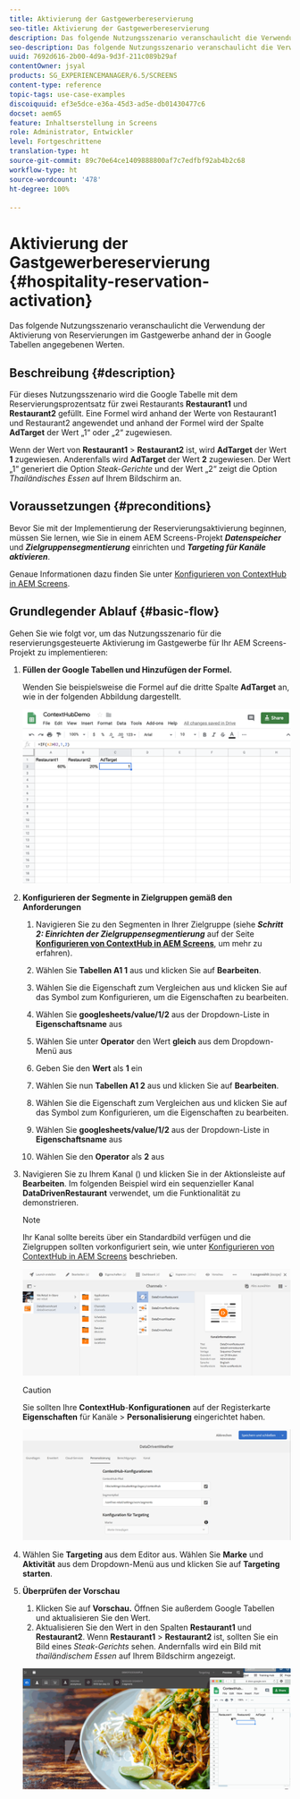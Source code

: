 ```yaml
---
title: Aktivierung der Gastgewerbereservierung
seo-title: Aktivierung der Gastgewerbereservierung
description: Das folgende Nutzungsszenario veranschaulicht die Verwendung der Aktivierung von Reservierungen im Gastgewerbe anhand der in Google Tabellen angegebenen Werten.
seo-description: Das folgende Nutzungsszenario veranschaulicht die Verwendung der Aktivierung von Reservierungen im Gastgewerbe anhand der in Google Tabellen angegebenen Werten.
uuid: 7692d616-2b00-4d9a-9d3f-211c089b29af
contentOwner: jsyal
products: SG_EXPERIENCEMANAGER/6.5/SCREENS
content-type: reference
topic-tags: use-case-examples
discoiquuid: ef3e5dce-e36a-45d3-ad5e-db01430477c6
docset: aem65
feature: Inhaltserstellung in Screens
role: Administrator, Entwickler
level: Fortgeschrittene
translation-type: ht
source-git-commit: 89c70e64ce1409888800af7c7edfbf92ab4b2c68
workflow-type: ht
source-wordcount: '478'
ht-degree: 100%

---
```



# Aktivierung der Gastgewerbereservierung {#hospitality-reservation-activation}

Das folgende Nutzungsszenario veranschaulicht die Verwendung der Aktivierung von Reservierungen im Gastgewerbe anhand der in Google Tabellen angegebenen Werten.

## Beschreibung {#description}

Für dieses Nutzungsszenario wird die Google Tabelle mit dem Reservierungsprozentsatz für zwei Restaurants **Restaurant1** und **Restaurant2** gefüllt. Eine Formel wird anhand der Werte von Restaurant1 und Restaurant2 angewendet und anhand der Formel wird der Spalte **AdTarget** der Wert „1“ oder „2“ zugewiesen.

Wenn der Wert von **Restaurant1** > **Restaurant2** ist, wird **AdTarget** der Wert **1** zugewiesen. Anderenfalls wird **AdTarget** der Wert **2** zugewiesen. Der Wert „1“ generiert die Option *Steak-Gerichte* und der Wert „2“ zeigt die Option *Thailändisches Essen* auf Ihrem Bildschirm an.

## Voraussetzungen {#preconditions}

Bevor Sie mit der Implementierung der Reservierungsaktivierung beginnen, müssen Sie lernen, wie Sie in einem AEM Screens-Projekt ***Datenspeicher*** und ***Zielgruppensegmentierung*** einrichten und ***Targeting für Kanäle aktivieren***.

Genaue Informationen dazu finden Sie unter [Konfigurieren von ContextHub in AEM Screens](configuring-context-hub.md).

## Grundlegender Ablauf {#basic-flow}

Gehen Sie wie folgt vor, um das Nutzungsszenario für die reservierungsgesteuerte Aktivierung im Gastgewerbe für Ihr AEM Screens-Projekt zu implementieren:

1. **Füllen der Google Tabellen und Hinzufügen der Formel.**

   Wenden Sie beispielsweise die Formel auf die dritte Spalte **AdTarget** an, wie in der folgenden Abbildung dargestellt.

   ![screen_shot_2019-04-29at94132am](assets/screen_shot_2019-04-29at94132am.png)

1. **Konfigurieren der Segmente in Zielgruppen gemäß den Anforderungen**

   1. Navigieren Sie zu den Segmenten in Ihrer Zielgruppe (siehe ***Schritt 2: Einrichten der Zielgruppensegmentierung*** auf der Seite **[Konfigurieren von ContextHub in AEM Screens](configuring-context-hub.md)**, um mehr zu erfahren).

   1. Wählen Sie **Tabellen A1 1** aus und klicken Sie auf **Bearbeiten**.

   1. Wählen Sie die Eigenschaft zum Vergleichen aus und klicken Sie auf das Symbol zum Konfigurieren, um die Eigenschaften zu bearbeiten.
   1. Wählen Sie **googlesheets/value/1/2** aus der Dropdown-Liste in **Eigenschaftsname** aus

   1. Wählen Sie unter **Operator** den Wert **gleich** aus dem Dropdown-Menü aus

   1. Geben Sie den **Wert** als **1** ein

   1. Wählen Sie nun **Tabellen A1 2** aus und klicken Sie auf **Bearbeiten**.

   1. Wählen Sie die Eigenschaft zum Vergleichen aus und klicken Sie auf das Symbol zum Konfigurieren, um die Eigenschaften zu bearbeiten.
   1. Wählen Sie **googlesheets/value/1/2** aus der Dropdown-Liste in **Eigenschaftsname** aus

   1. Wählen Sie den **Operator** als **2** aus

1. Navigieren Sie zu Ihrem Kanal () und klicken Sie in der Aktionsleiste auf **Bearbeiten**. Im folgenden Beispiel wird ein sequenzieller Kanal **DataDrivenRestaurant** verwendet, um die Funktionalität zu demonstrieren.

   >[!NOTE]
   >
   >Ihr Kanal sollte bereits über ein Standardbild verfügen und die Zielgruppen sollten vorkonfiguriert sein, wie unter [Konfigurieren von ContextHub in AEM Screens](configuring-context-hub.md) beschrieben.

   ![screen_shot_2019-05-08at14652pm](assets/screen_shot_2019-05-08at14652pm.png)

   >[!CAUTION]
   >
   >Sie sollten Ihre **ContextHub**-**Konfigurationen** auf der Registerkarte **Eigenschaften** für Kanäle > **Personalisierung** eingerichtet haben.

   ![screen_shot_2019-05-08at114106am](assets/screen_shot_2019-05-08at114106am.png)

1. Wählen Sie **Targeting** aus dem Editor aus. Wählen Sie **Marke** und **Aktivität** aus dem Dropdown-Menü aus und klicken Sie auf **Targeting starten**.
1. **Überprüfen der Vorschau**

   1. Klicken Sie auf **Vorschau.** Öffnen Sie außerdem Google Tabellen und aktualisieren Sie den Wert.
   1. Aktualisieren Sie den Wert in den Spalten **Restaurant1** und **Restaurant2**. Wenn **Restaurant1** > **Restaurant2** ist, sollten Sie ein Bild eines *Steak-Gerichts* sehen. Andernfalls wird ein Bild mit *thailändischem Essen* auf Ihrem Bildschirm angezeigt.

   ![result5](assets/result5.gif)

